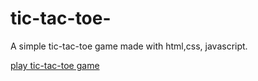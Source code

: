 # tic-tac-toe-
A simple tic-tac-toe game made with html,css, javascript.

[play tic-tac-toe game](https://sourybunny.github.io/tic-tac-toe-/)
